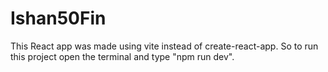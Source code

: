 # Ishan50Fin

This React app was made using vite instead of create-react-app. So to run this project open the terminal and type "npm run dev".
